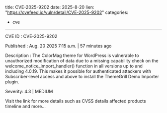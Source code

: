  
title: CVE-2025-9202
date: 2025-8-20
lien: "https://cvefeed.io/vuln/detail/CVE-2025-9202"
categories:
  - cve
---

CVE ID : CVE-2025-9202

Published :  Aug. 20
2025
7:15 a.m. | 57 minutes ago

Description : The ColorMag theme for WordPress is vulnerable to unauthorized modification of data due to a missing capability check on the welcome_notice_import_handler() function in all versions up to
and including
4.0.19. This makes it possible for authenticated attackers
with Subscriber-level access and above
to install the ThemeGrill Demo Importer plugin.

Severity: 4.3 | MEDIUM

Visit the link for more details
such as CVSS details
affected products
timeline
and more...
